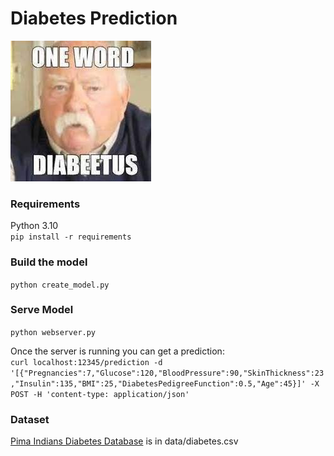 # Diabetes Prediction
![](images/diabetus.jpeg)

### Requirements
Python 3.10  
`pip install -r requirements`

### Build the model
`python create_model.py`

### Serve Model
`python webserver.py`

Once the server is running you can get a prediction:  
`curl localhost:12345/prediction -d '[{"Pregnancies":7,"Glucose":120,"BloodPressure":90,"SkinThickness":23,"Insulin":135,"BMI":25,"DiabetesPedigreeFunction":0.5,"Age":45}]' -X POST -H 'content-type: application/json'`

### Dataset
[Pima Indians Diabetes Database](https://www.kaggle.com/datasets/uciml/pima-indians-diabetes-database) is in data/diabetes.csv